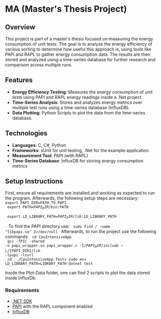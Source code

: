 # MA (Master's Thesis Project)

## Overview
This project is part of a master's thesis focused on measuring the energy consumption of unit tests. The goal is to analyze the energy efficiency of various sorting to determine how useful this approach is, using tools like PAPI and RAPL to gather energy consumption data. The results are then stored and analyzed using a time-series database for further research and comparison across multiple runs.

## Features
- **Energy Efficiency Testing**: Measures the energy consumption of unit tests using PAPI and RAPL energy readings inside a .Net project.
- **Time-Series Analysis**: Stores and analyzes energy metrics over multiple test runs using a time-series database (InfluxDB).
- **Data Plotting**: Python Scripts to plot the data from the time-series database.
  
## Technologies
- **Languages**: C, C#, Python
- **Frameworks**: xUnit for unit testing, .Net for the example application
- **Measurement Tool**: PAPI (with RAPL)
- **Time-Series Database**: InfluxDB for storing energy consumption metrics

## Setup Instructions
First, ensure all requirements are installed and working as expected to run the program. Afterwards, the following setup steps are necessary: <br>
<code>export PAPI_DIR=PATH_TO_PAPI <br>
export PATH=${PAPI_DIR}/bin:$PATH <br>
export LD_LIBRARY_PATH=${PAPI_DIR}/lib:$LD_LIBRARY_PATH <br>
</code>
To find the PAPI directory use:
<code>
sudo find / -name "libpapi.so" 2>/dev/null
</code>
Afterwards, to run the project use the following commands:
<code>
cd CpuIntensiveApp <br>
gcc -fPIC -shared -o papi_wrapper.so papi_wrapper.c -I/${PAPI_DIR}/include -L/${PAPI_DIR}/lib -lpapi -lcurl <br>
cd ../CpuIntensiveApp.Tests
sudo env LD_LIBRARY_PATH=LIBRARY_PATH dotnet test
</code>

Inside the Plot-Data folder, one can find 2 scripts to plot the data stored inside InfluxDb.

### Requirements
- [.NET SDK](https://dotnet.microsoft.com/download)
- [PAPI](https://github.com/icl-utk-edu/papi) with the RAPL component enabled
- [InfluxDB](https://docs.influxdata.com/influxdb/v2/)
